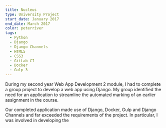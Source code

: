 ```yaml
---
title: Nucleus
type: University Project
start_date: January 2017
end_date: March 2017
color: peterriver
tags:
  - Python
  - Django
  - Django Channels
  - HTML5
  - CSS3
  - GitLab CI
  - Docker
  - Gulp 3
---
```

During my second year Web App Development 2 module, I had to complete a group project to develop a web app using Django. My group identified the need for an application to streamline the automated marking of an earlier assignment in the course.

Our completed application made use of Django, Docker, Gulp and Django Channels and far exceeded the requirements of the project. In particular, I was involved in developing the
